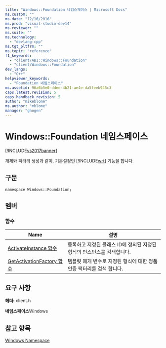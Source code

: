 ```yaml
---
title: "Windows::Foundation 네임스페이스 | Microsoft Docs"
ms.custom: ""
ms.date: "12/16/2016"
ms.prod: "visual-studio-dev14"
ms.reviewer: ""
ms.suite: ""
ms.technology: 
  - "devlang-cpp"
ms.tgt_pltfrm: ""
ms.topic: "reference"
f1_keywords: 
  - "client/ABI::Windows::Foundation"
  - "client/Windows::Foundation"
dev_langs: 
  - "C++"
helpviewer_keywords: 
  - "Foundation 네임스페이스"
ms.assetid: 96a6b5e0-ddee-4b21-ae4e-da5feeb945c3
caps.latest.revision: 5
caps.handback.revision: 5
author: "mikeblome"
ms.author: "mblome"
manager: "ghogen"
---
```

# Windows::Foundation 네임스페이스
[!INCLUDE[vs2017banner](../assembler/inline/includes/vs2017banner.md)]

개체와 팩터리 생성과 같이, 기본설정인 [!INCLUDE[wrt](../atl/reference/includes/wrt_md.md)] 기능을 합니다.  
  
## 구문  
  
```  
namespace Windows::Foundation;  
```  
  
## 멤버  
  
### 함수  
  
|Name|설명|  
|----------|--------|  
|[ActivateInstance 함수](../windows/activateinstance-function.md)|등록하고 지정된 클래스 ID에 정의된 지정된 형식의 인스턴스를 검색합니다.|  
|[GetActivationFactory 함수](../windows/getactivationfactory-function.md)|템플릿 매개 변수로 지정된 형식에 대한 정품 인증 팩터리를 검색 합니다.|  
  
## 요구 사항  
 **헤더:** client.h  
  
 **네임스페이스**Windows  
  
## 참고 항목  
 [Windows Namespace](http://msdn.microsoft.com/ko-kr/45b08650-69cd-4f7f-a959-b7361476865c)